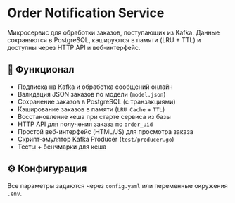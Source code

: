 # Order Notification Service

Микросервис для обработки заказов, поступающих из Kafka.
Данные сохраняются в PostgreSQL, кэшируются в памяти (LRU + TTL) и доступны через HTTP API и веб-интерфейс.


## 🚀 Функционал
- Подписка на Kafka и обработка сообщений онлайн
- Валидация JSON заказов по модели (`model.json`)
- Сохранение заказов в PostgreSQL (с транзакциями)
- Кэширование заказов в памяти (`LRU Cache` + `TTL`)
- Восстановление кеша при старте сервиса из базы
- HTTP API для получения заказа по `order_uid`
- Простой веб-интерфейс (HTML/JS) для просмотра заказа
- Скрипт-эмулятор Kafka Producer (`test/producer.go`)
- Тесты + бенчмарки для кеша


## ⚙️ Конфигурация

Все параметры задаются через `config.yaml` или переменные окружения `.env`.